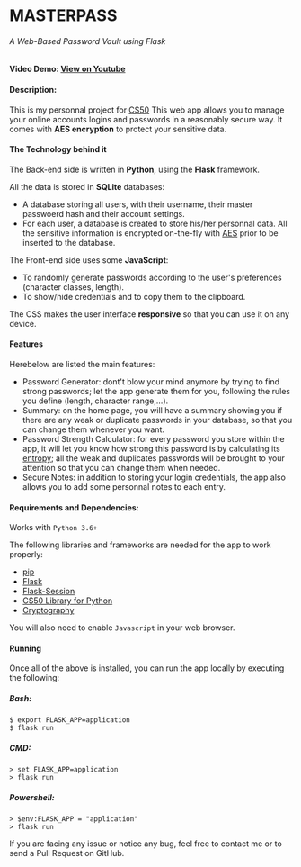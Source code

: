 # MASTERPASS
###### A Web-Based Password Vault using Flask

#### Video Demo: [View on Youtube](https://youtu.be/cys8sAto3NE)
#### Description:

This is my personnal project for [CS50](https://online-learning.harvard.edu/course/cs50-introduction-computer-science?delta=0)
This web app allows you to manage your online accounts logins and passwords in a reasonably secure way. It comes with **AES encryption** to protect your sensitive data.


#### The Technology behind it

The Back-end side is written in **Python**, using the **Flask** framework.

All the data is stored in **SQLite** databases:

- A database storing all users, with their username, their master passwoerd hash and their account settings.
- For each user, a database is created to store his/her personnal data. All the sensitive information is encrypted on-the-fly with [AES](https://en.wikipedia.org/wiki/Advanced_Encryption_Standard) prior to be inserted to the database.

The Front-end side uses some **JavaScript**:

- To randomly generate passwords according to the user's preferences (character classes, length).
- To show/hide credentials and to copy them to the clipboard.

The CSS makes the user interface **responsive** so that you can use it on any device.

#### Features

Herebelow are listed the main features:

- Password Generator: dont't blow your mind anymore by trying to find strong passwords; let the app generate them for you, following the rules you define (length, character range,...).
- Summary: on the home page, you will have a summary showing you if there are any weak or duplicate passwords in your database, so that you can change them whenever you want.
- Password Strength Calculator: for every password you store within the app, it will let you know how strong this password is by calculating its [entropy](https://en.wikipedia.org/wiki/Password_strength); all the weak and duplicates passwords will be brought to your attention so that you can change them when needed.
- Secure Notes: in addition to storing your login credentials, the app also allows you to add some personnal notes to each entry.

#### Requirements and Dependencies:

Works with `Python 3.6+`

The following libraries and frameworks are needed for the app to work properly:

- [pip](https://pip.pypa.io/en/stable/installation/)
- [Flask](https://flask.palletsprojects.com/en/2.0.x/installation/)
- [Flask-Session](https://flask-session.readthedocs.io/en/latest/)
- [CS50 Library for Python](https://cs50.readthedocs.io/libraries/cs50/python/)
- [Cryptography](https://cryptography.io/en/latest/)


You will also need to enable `Javascript` in your web browser.

#### Running

Once all of the above is installed, you can run the app locally by executing the following:

##### Bash:
```
$ export FLASK_APP=application
$ flask run
```

##### CMD:
```
> set FLASK_APP=application
> flask run
```

##### Powershell:
```
> $env:FLASK_APP = "application"
> flask run
```

If you are facing any issue or notice any bug, feel free to contact me or to send a Pull Request on GitHub.